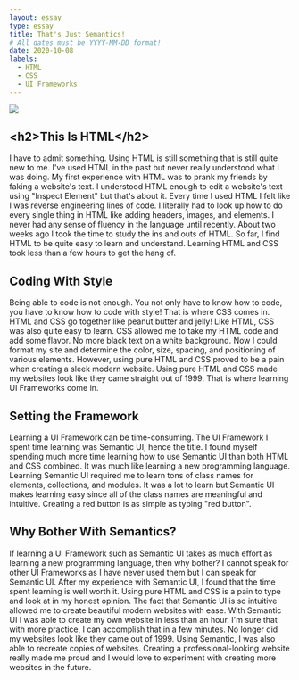 ```yaml
---
layout: essay
type: essay
title: That's Just Semantics!
# All dates must be YYYY-MM-DD format!
date: 2020-10-08
labels:
  - HTML 
  - CSS
  - UI Frameworks
---
```

<img class="ui medium right floated rounded image" src="https://encrypted-tbn0.gstatic.com/images?q=tbn%3AANd9GcS6EKODL2DcrOyfG6ZaYjam9dfkG3mjepfrKw&usqp=CAU">

## &lt;h2&gt;This Is HTML&lt;&#47;h2&gt;
I have to admit something. Using HTML is still something that is still quite new to me. I've used HTML in the past but never really understood what I was doing. My first experience with HTML was to prank my friends by faking a website's text. I understood HTML enough to edit a website's text using "Inspect Element" but that's about it. Every time I used HTML I felt like I was reverse engineering lines of code. I literally had to look up how to do every single thing in HTML like adding headers, images, and elements. I never had any sense of fluency in the language until recently. About two weeks ago I took the time to study the ins and outs of HTML. So far, I find HTML to be quite easy to learn and understand. Learning HTML and CSS took less than a few hours to get the hang of.
## Coding With Style
Being able to code is not enough. You not only have to know how to code, you have to know how to code with style! That is where CSS comes in. HTML and CSS go together like peanut butter and jelly! Like HTML, CSS was also quite easy to learn. CSS allowed me to take my HTML code and add some flavor. No more black text on a white background. Now I could format my site and determine the color, size, spacing, and positioning of various elements. However, using pure HTML and CSS proved to be a pain when creating a sleek modern website. Using pure HTML and CSS made my websites look like they came straight out of 1999. That is where learning UI Frameworks come in.
## Setting the Framework
Learning a UI Framework can be time-consuming. The UI Framework I spent time learning was Semantic UI, hence the title. I found myself spending much more time learning how to use Semantic UI than both HTML and CSS combined. It was much like learning a new programming language. Learning Semantic UI required me to learn tons of class names for elements, collections, and modules. It was a lot to learn but Semantic UI makes learning easy since all of the class names are meaningful and intuitive. Creating a red button is as simple as typing "red button". 
## Why Bother With Semantics?
If learning a UI Framework such as Semantic UI takes as much effort as learning a new programming language, then why bother? I cannot speak for other UI Frameworks as I have never used them but I can speak for Semantic UI. After my experience with Semantic UI, I found that the time spent learning is well worth it. Using pure HTML and CSS is a pain to type and look at in my honest opinion. The fact that Semantic UI is so intuitive allowed me to create beautiful modern websites with ease. With Semantic UI I was able to create my own website in less than an hour. I'm sure that with more practice, I can accomplish that in a few minutes. No longer did my websites look like they came out of 1999. Using Semantic, I was also able to recreate copies of websites. Creating a professional-looking website really made me proud and I would love to experiment with creating more websites in the future. 
